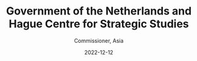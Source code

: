 ---
title: "Government of the Netherlands and Hague Centre for Strategic Studies"
subsubtitle:  "Global Commission on Responsible Artificial Intelligence in the Military Domain"
subtitle: "Commissioner, Asia"
date: 2022-12-12
image: "/images/gc-reaim.png"
draft: false
link: "https://www.linkedin.com/posts/gc-reaim_gcreaim-reaim-ai-activity-7207298226192855040-YWN0" 
weight: 4
caption:
---